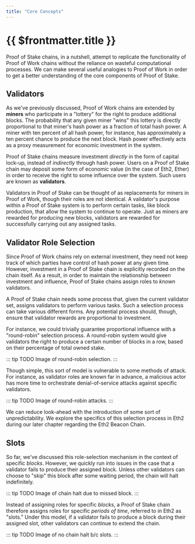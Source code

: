 ```yaml
---
title: "Core Concepts"
---
```


# {{ $frontmatter.title }}

Proof of Stake chains, in a nutshell, attempt to replicate the functionality of Proof of Work chains without the reliance on wasteful computational processes. We can make several useful analogies to Proof of Work in order to get a better understanding of the core components of Proof of Stake.

## Validators

As we've previously discussed, Proof of Work chains are extended by **miners** who participate in a "lottery" for the right to produce additional blocks. The probability that any given miner "wins" this lottery is directly proportional to that miner's hash power as a fraction of total hash power. A miner with ten percent of all hash power, for instance, has approximately a ten percent chance to produce the next block. Hash power effectively acts as a proxy measurement for economic investment in the system.

Proof of Stake chains measure investment *directly* in the form of capital lock-up, instead of *indirectly* through hash power. Users on a Proof of Stake chain may deposit some form of economic value (in the case of Eth2, Ether) in order to receive the right to some influence over the system. Such users are known as **validators**.

Validators in Proof of Stake can be thought of as replacements for miners in Proof of Work, though their roles are not identical. A validator's purpose within a Proof of Stake system is to perform certain tasks, like block production, that allow the system to continue to operate. Just as miners are rewarded for producing new blocks, validators are rewarded for successfully carrying out any assigned tasks.

## Validator Role Selection

Since Proof of Work chains rely on external investment, they need not keep track of which parties have control of hash power at any given time. However, investment in a Proof of Stake chain is explicitly recorded on the chain itself. As a result, in order to maintain the relationship between investment and influence, Proof of Stake chains assign roles to *known* validators.

A Proof of Stake chain needs some process that, given the current validator set, assigns validators to perform various tasks. Such a selection process can take various different forms. Any potential process should, though, ensure that validator rewards are proportional to investment.

For instance, we could trivially guarantee proportional influence with a "round-robin" selection process. A round-robin system would give validators the right to produce a certain number of blocks in a row, based on their percentage of total owned stake.

::: tip TODO Image of round-robin selection. :::

Though simple, this sort of model is vulnerable to some methods of attack. For instance, as validator roles are known far in advance, a malicious actor has more time to orchestrate denial-of-service attacks against specific validators.

::: tip TODO Image of round-robin attacks. :::

We can reduce look-ahead with the introduction of some sort of unpredictability. We explore the specifics of this selection process in Eth2 during our later chapter regarding the Eth2 Beacon Chain.

## Slots

So far, we've discussed this role-selection mechanism in the context of specific *blocks*. However, we quickly run into issues in the case that a validator fails to produce their assigned block. Unless other validators can choose to "skip" this block after some waiting period, the chain will halt indefinitely.

::: tip TODO Image of chain halt due to missed block. :::

Instead of assigning roles for specific *blocks*, a Proof of Stake chain therefore assigns roles for specific *periods of time*, referred to in Eth2 as "slots." Under this model, if a validator fails to produce a block during their assigned slot, other validators can continue to extend the chain.

::: tip TODO Image of no chain halt b/c slots. :::
